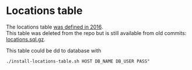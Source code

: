 # Locations table

The locations table [was defined in 2016](https://github.com/GSA/datagov-deploy/search?q=location+table&type=commits).  
This table was deleted from the repo but is still available from old commits: [locations.sql.gz](https://github.com/GSA/datagov-deploy/raw/71936f004be1882a506362670b82c710c64ef796/ansible/roles/software/ec2/ansible/files/locations.sql.gz).  

This table could be dd to database with

```
./install-locations-table.sh HOST DB_NAME DB_USER PASS"
```